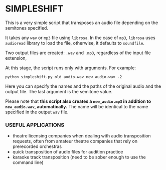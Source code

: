 # **SIMPLESHIFT** 

This is a very simple script that transposes an audio file depending on the semitones specified.

It takes any `wav` or `mp3` file using `librosa`. In the case of `mp3`, `librosa` uses `audioread` library to load the file, otherwise, it defaults to `soundfile`.

Two output files are created: `.wav` and `.mp3`, regardless of the input file extension,

At this stage, the script runs only with arguments. For example:

`python simpleshift.py old_audio.wav new_audio.wav -2 `

Here you can specify the names and the paths of the original audio and the output file. The last argument is the semitone value. 

Please note that **this script also creates a `new_audio.mp3` in addition to `new_audio.wav`, automatically.** The name will be identical to the name specified in the output `wav` file. 

### USEFUL APPLICATIONS
- theatre licensing companies when dealing with audio transposition requests, often from amateur theatre companies that rely on prerecorded orchestras
- quick transposition of audio files for audition practice
- karaoke track transposition (need to be sober enough to use the command line)
